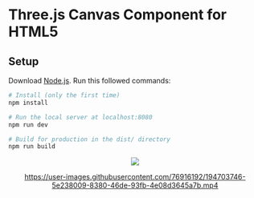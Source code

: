 # Three.js Canvas Component for HTML5

## Setup
Download [Node.js](https://nodejs.org/en/download/).
Run this followed commands:

``` bash
# Install (only the first time)
npm install

# Run the local server at localhost:8080
npm run dev

# Build for production in the dist/ directory
npm run build
```
<div align="center">
  <img src="https://user-images.githubusercontent.com/76916192/194703670-d973c89e-97e3-4111-b6a4-dd92e60352bd.png" />

<div>


https://user-images.githubusercontent.com/76916192/194703746-5e238009-8380-46de-93fb-4e08d3645a7b.mp4

